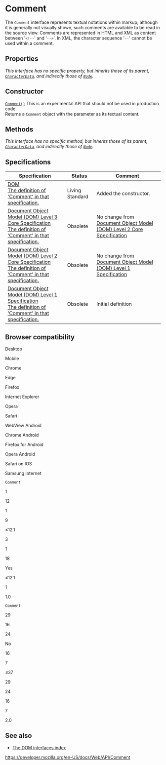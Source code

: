 # Comment

The `Comment` interface represents textual notations within markup; although it is generally not visually shown, such comments are available to be read in the source view. Comments are represented in HTML and XML as content between '`<!--`' and '`-->`'. In XML, the character sequence '`--`' cannot be used within a comment.

## Properties

_This interface has no specific property, but inherits those of its parent, [`CharacterData`](characterdata), and indirectly those of [`Node`](node)._

## Constructor

[`Comment()`](comment/comment) <span class="icon experimental" viewbox="0 0 100 100" xmlns="http://www.w3.org/2000/svg" role="img"> This is an experimental API that should not be used in production code. </span>  
Returns a `Comment` object with the parameter as its textual content.

## Methods

_This interface has no specific method, but inherits those of its parent, [`CharacterData`](characterdata), and indirectly those of [`Node`](node)._

## Specifications

<table><thead><tr class="header"><th>Specification</th><th>Status</th><th>Comment</th></tr></thead><tbody><tr class="odd"><td><a href="https://dom.spec.whatwg.org/#comment">DOM<br />
<span class="small">The definition of 'Comment' in that specification.</span></a></td><td><span class="spec-living">Living Standard</span></td><td>Added the constructor.</td></tr><tr class="even"><td><a href="https://www.w3.org/TR/DOM-Level-3-Core/core.html#ID-1728279322">Document Object Model (DOM) Level 3 Core Specification<br />
<span class="small">The definition of 'Comment' in that specification.</span></a></td><td><span class="spec-obsolete">Obsolete</span></td><td>No change from <a href="https://www.w3.org/TR/DOM-Level-2-Core/">Document Object Model (DOM) Level 2 Core Specification</a></td></tr><tr class="odd"><td><a href="https://www.w3.org/TR/DOM-Level-2-Core/core.html#ID-1728279322">Document Object Model (DOM) Level 2 Core Specification<br />
<span class="small">The definition of 'Comment' in that specification.</span></a></td><td><span class="spec-obsolete">Obsolete</span></td><td>No change from <a href="https://www.w3.org/TR/REC-DOM-Level-1/">Document Object Model (DOM) Level 1 Specification</a></td></tr><tr class="even"><td><a href="https://www.w3.org/TR/REC-DOM-Level-1/level-one-core.html#ID-1728279322">Document Object Model (DOM) Level 1 Specification<br />
<span class="small">The definition of 'Comment' in that specification.</span></a></td><td><span class="spec-obsolete">Obsolete</span></td><td>Initial definition</td></tr></tbody></table>

## Browser compatibility

Desktop

Mobile

Chrome

Edge

Firefox

Internet Explorer

Opera

Safari

WebView Android

Chrome Android

Firefox for Android

Opera Android

Safari on IOS

Samsung Internet

`Comment`

1

12

1

9

≤12.1

3

1

18

Yes

≤12.1

1

1.0

`Comment`

29

16

24

No

16

7

≤37

29

24

16

7

2.0

## See also

- [The DOM interfaces index](document_object_model)

<a href="https://developer.mozilla.org/en-US/docs/Web/API/Comment" class="_attribution-link">https://developer.mozilla.org/en-US/docs/Web/API/Comment</a>
